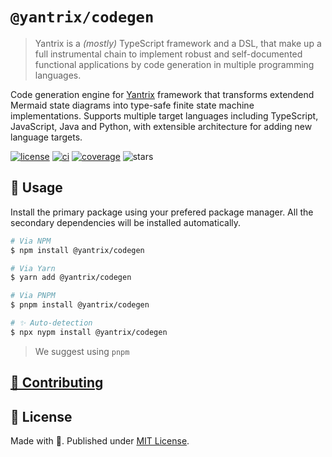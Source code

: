 # `@yantrix/codegen`

>Yantrix is a _(mostly)_ TypeScript framework and a DSL, that make up a full instrumental chain to implement robust and self-documented functional applications by code generation in multiple programming languages.

Code generation engine for [Yantrix](https://tfcp68.github.io/yantrix/) framework that transforms extendend Mermaid state diagrams into type-safe finite state machine implementations. Supports multiple target languages including TypeScript, JavaScript, Java and Python, with extensible architecture for adding new language targets.

<a href="https://github.com/tfcp68/yantrix/blob/main/LICENSE" target="_blank"><img src="https://img.shields.io/github/license/tfcp68/yantrix" alt="license"></a>
	<a href="https://github.com/tfcp68/yantrix/actions/workflows/tests.yml" target="_blank"><img src="https://github.com/tfcp68/yantrix/actions/workflows/tests.yml/badge.svg" alt="ci"></a>
	<a href="https://codecov.io/gh/tfcp68/yantrix" target="_blank"><img src="https://img.shields.io/codecov/c/gh/tfcp68/yantrix/main" alt="coverage"></a>
	<img src="https://img.shields.io/github/stars/tfcp68/yantrix" alt="stars">

## 📖 Usage

Install the primary package using your prefered package manager. All the secondary dependencies will be installed automatically. 

```bash
# Via NPM
$ npm install @yantrix/codegen

# Via Yarn
$ yarn add @yantrix/codegen

# Via PNPM
$ pnpm install @yantrix/codegen

# ✨ Auto-detection
$ npx nypm install @yantrix/codegen
```

> We suggest using `pnpm`
## [🌱 Contributing](https://tfcp68.github.io/yantrix/contributing/)  
## 📜 License

Made with 💜. Published under [MIT License](./LICENSE).

